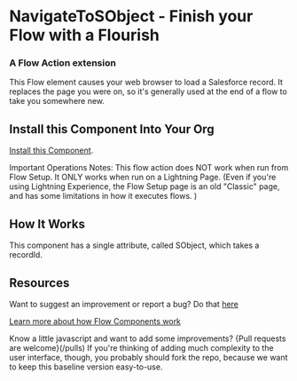# NavigateToSObject - Finish your Flow with a Flourish #

### A Flow Action extension  ###

This Flow element causes your web browser to load a Salesforce record. It replaces the page you were on, so it's generally used at the end of a flow to take you somewhere new.


## Install this Component Into Your Org ##

[Install this Component](https://sites.google.com/view/flowunofficial/flow-action-components/navigate-to-sobject).

Important Operations Notes:
This flow action does NOT work when run from Flow Setup. It ONLY works when run on a Lightning Page. (Even if you're using Lightning Experience, the Flow Setup page is an old "Classic" page, and has some limitations in how it executes flows. )

## How It Works ##

This component has a single attribute, called SObject, which takes a recordId. 


## Resources ##

Want to suggest an improvement or report a bug? Do that [here](/issues)

[Learn more about how Flow Components work](/README.md)

Know a little javascript and want to add some improvements? {Pull requests are welcome}(/pulls) If you're thinking of adding much complexity to the user interface, though, you probably should fork the repo, because we want to keep this baseline version easy-to-use.
